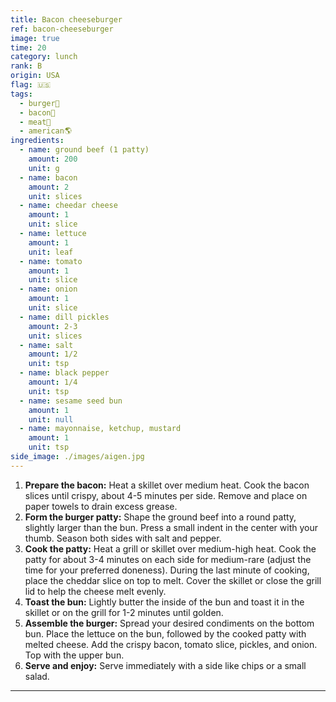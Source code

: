 ```yaml
---
title: Bacon cheeseburger
ref: bacon-cheeseburger
image: true
time: 20
category: lunch
rank: B
origin: USA
flag: 🇺🇸
tags:
  - burger🍔
  - bacon🥓
  - meat🥩
  - american🌎
ingredients:
  - name: ground beef (1 patty)
    amount: 200
    unit: g
  - name: bacon
    amount: 2
    unit: slices
  - name: cheedar cheese
    amount: 1
    unit: slice
  - name: lettuce
    amount: 1
    unit: leaf
  - name: tomato
    amount: 1
    unit: slice
  - name: onion
    amount: 1
    unit: slice
  - name: dill pickles
    amount: 2-3
    unit: slices
  - name: salt
    amount: 1/2
    unit: tsp
  - name: black pepper
    amount: 1/4
    unit: tsp
  - name: sesame seed bun
    amount: 1
    unit: null
  - name: mayonnaise, ketchup, mustard
    amount: 1
    unit: tsp
side_image: ./images/aigen.jpg
---
```


1. **Prepare the bacon:** Heat a skillet over medium heat. Cook the bacon slices until crispy, about 4-5 minutes per side. Remove and place on paper towels to drain excess grease.
2. **Form the burger patty:** Shape the ground beef into a round patty, slightly larger than the bun. Press a small indent in the center with your thumb. Season both sides with salt and pepper.
3. **Cook the patty:** Heat a grill or skillet over medium-high heat. Cook the patty for about 3-4 minutes on each side for medium-rare (adjust the time for your preferred doneness). During the last minute of cooking, place the cheddar slice on top to melt. Cover the skillet or close the grill lid to help the cheese melt evenly.
4. **Toast the bun:** Lightly butter the inside of the bun and toast it in the skillet or on the grill for 1-2 minutes until golden.
5. **Assemble the burger:** Spread your desired condiments on the bottom bun. Place the lettuce on the bun, followed by the cooked patty with melted cheese. Add the crispy bacon, tomato slice, pickles, and onion. Top with the upper bun.
6. **Serve and enjoy:** Serve immediately with a side like chips or a small salad.

---
